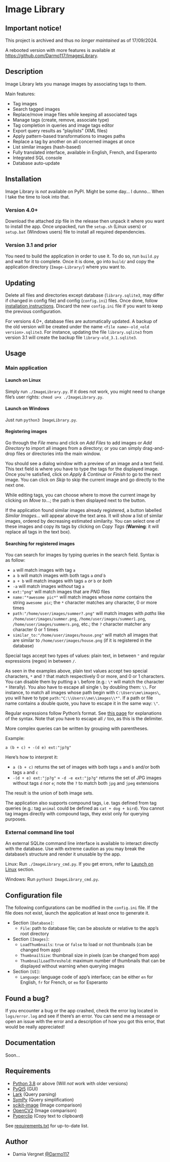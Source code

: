 # Image Library

## Important notice!

This project is archived and thus no *longer maintained* as of 17/09/2024.

A rebooted version with more features is available at https://github.com/Darmo117/ImagesLibrary.

## Description

Image Library lets you manage images by associating tags to them.

Main features:

- Tag images
- Search tagged images
- Replace/move image files while keeping all associated tags
- Manage tags (create, remove, associate type)
- Tag completion in queries and image tags editor
- Export query results as “playlists” (XML files)
- Apply pattern-based transformations to images paths
- Replace a tag by another on all concerned images at once
- List similar images (hash-based)
- Fully translated interface, available in English, French, and Esperanto
- Integrated SQL console
- Database auto-update

## Installation

Image Library is *not* available on PyPI. Might be some day… I dunno… When I take the time to look into that.

### Version 4.0+

Download the attached zip file in the release then unpack it where you want to install the app. Once unpacked, run the
`setup.sh` (Linux users) or `setup.bat` (Windows users) file to install all required dependencies.

### Version 3.1 and prior

You need to build the application in order to use it. To do so, run `build.py` and wait for it to complete. Once it is
done, go into `build/` and copy the application directory (`Image-Library/`) where you want to.

## Updating

Delete all files and directories except database (`library.sqlite3`, may differ if changed in config file) and
config (`config.ini`) files. Once done, follow [installation instructions](#Installation). Discard the new `config.ini`
file if you want to keep the previous configuration.

For versions 4.0+, database files are automatically updated. A backup of the old version will be created under the
name `<file name>-old_<old version>.sqlite3`. For instance, updating the file `library.sqlite3` from version 3.1 will
create the backup file `library-old_3.1.sqlite3`.

## Usage

### Main application

#### <span id="run-linux">Launch on Linux</span>

Simply run `./ImageLibrary.py`. If it does not work, you might need to change file’s user
rights: `chmod u+x ./ImageLibrary.py`.

#### Launch on Windows

Just run `python3 ImageLibrary.py`.

#### Registering images

Go through the _File_ menu and click on _Add Files_ to add images or _Add Directory_ to import all images from a
directory; or you can simply drag-and-drop files or directories into the main window.

You should see a dialog window with a preview of an image and a text field. This text field is where you have to type
the tags for the displayed image. Once you’re satisfied, click on _Apply & Continue_ or _Finish_ to go to the next
image. You can click on _Skip_ to skip the current image and go directly to the next one.

While editing tags, you can choose where to move the current image by clicking on _Move to…_; the path is then displayed
next to the button.

If the application found similar images already registered, a button labelled _Similar Images…_ will appear above the
text area. It will show a list of similar images, ordered by decreasing estimated similarity. You can select one of
these images and copy its tags by clicking on _Copy Tags_ (**Warning**: it will replace all tags in the text box).

#### Searching for registered images

You can search for images by typing queries in the search field. Syntax is as follow:

- `a` will match images with tag `a`
- `a b` will match images with both tags `a` *and* `b`
- `a + b` will match images with tags `a` *or* `b` or *both*
- `-a` will match images *without* tag `a`
- `ext:"png"` will match images that are *PNG* files
- `name:"*awesome pic*"` will match images whose *name* contains the string `awesome pic`; the `*` character matches any
  character, 0 or more times
- `path:"/home/user/images/summer?.png"` will match images with *paths* like `/home/user/images/summer.png`,
  `/home/user/images/summer1.png`, `/home/user/images/summers.png`, etc.; the `?` character matcher any character 0 or 1
  times
- `similar_to:"/home/user/images/house.png"` will match all images that are similar to `/home/user/images/house.png`
  (if it is registered in the database)

Special tags accept two types of values: plain text, in between `"` and regular expressions (regex) in between `/`.

As seen in the examples above, plain text values accept two special characters, `*` and `?` that match respectively 0 or
more, and 0 or 1 characters. You can disable them by putting a `\` before (e.g.: `\*` will match the character `*`
literally). You also have to escape all single `\` by doubling them: `\\`. For instance, to match all images whose path
begin with `C:\Users\me\images\`, you will have to type `path:"C:\\Users\\me\\images\\*"`. If a path or file name
contains a double quote, you have to escape it in the same way: `\"`.

Regular expressions follow Python’s format. See [this page](https://www.w3schools.com/python/python_regex.asp) for
explanations of the syntax. Note that you have to escape all `/` too, as this is the delimiter.

More complex queries can be written by grouping with parentheses.

Example:

```
a (b + c) + -(d e) ext:"jp?g"
```

Here’s how to interpret it:

- `a (b + c)` returns the set of images with both tags `a` and `b` and/or both tags `a` and `c`
- `-(d + e) ext:"jp?g"` = `-d -e ext:"jp?g"` returns the set of JPG images without tags `d` nor `e`; note the `?` to
  match both `jpg` and `jpeg` extensions

The result is the union of both image sets.

The application also supports compound tags, i.e. tags defined from tag queries (e.g.: tag `animal` could be defined as
`cat + dog + bird`). You cannot tag images directly with compound tags, they exist only for querying purposes.

### External command line tool

An external SQLite command line interface is available to interact directly with the database. Use with extreme caution
as you may break the database’s structure and render it unusable by the app.

Linux: Run `./ImageLibrary_cmd.py`. If you get errors, refer to [Launch on Linux](#run-linux) section.

Windows: Run `python3 ImageLibrary_cmd.py`.

## Configuration file

The following configurations can be modified in the `config.ini` file. If the file does not exist, launch the
application at least once to generate it.

- Section `[Database]`:
    - `File`: path to database file; can be absolute or relative to the app’s root directory
- Section `[Images]`:
    - `LoadThumbnails`: `true` or `false` to load or not thumbnails (can be changed from app)
    - `ThumbnailSize`: thumbnail size in pixels (can be changed from app)
    - `ThumbnailLoadThreshold`: maximum number of thumbnails that can be displayed without warning when querying images
- Section `[UI]`:
    - `Language`: language code of app’s interface; can be either `en` for English, `fr` for French, or `eo` for
      Esperanto

## Found a bug?

If you encounter a bug or the app crashed, check the error log located in `logs/error.log` and see if there’s an error.
You can send me a message or open an issue with the error and a description of how you got this error, that would be
really appreciated!

## Documentation

Soon…

## Requirements

- [Python 3.8](https://www.python.org/downloads/release/python-380/) or above (Will *not* work with older versions)
- [PyQt5](https://pypi.org/project/PyQt5/) (GUI)
- [Lark](https://pypi.org/project/lark-parser/) (Query parsing)
- [SymPy](https://pypi.org/project/sympy/) (Query simplification)
- [scikit-image](https://pypi.org/project/scikit-image/) (Image comparison)
- [OpenCV2](https://pypi.org/project/cv2imageload/) (Image comparison)
- [Pyperclip](https://pypi.org/project/pyperclip/) (Copy text to clipboard)

See [requirements.txt](https://github.com/Darmo117/ImageDatabase/blob/master/requirements.txt) for up-to-date list.

## Author

- Damia Vergnet [@Darmo117](https://github.com/Darmo117)
